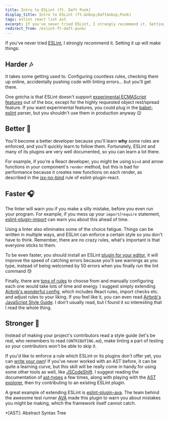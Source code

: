 ```yaml
---
title: Intro to ESLint (ft. Daft Punk)
display_title: Intro to ESLint (ft.&nbsp;Daft&nbsp;Punk)
tags: eslint react lint ast
excerpt: If you've never tried ESLint, I strongly recommend it. Setting it up will make things harder, better, faster, stronger.
redirect_from: /eslint-ft-daft-punk/
---
```


If you've never tried [ESLint], I strongly recommend it. Setting it up will make things:

[ESLint]: http://eslint.org/

## Harder :notes:

It takes some getting used to. Configuring countless rules, checking them up online, accidentally pushing code with linting errors... but you'll get there.

One gotcha is that ESLint doesn't support [experimental ECMAScript features][0] out of the box, except for the highly requested object rest/spread feature. If you want experimental features, you could plug in the [babel-eslint] parser, but you shouldn't use them in production anyway :wink:

[0]: https://babeljs.io/docs/plugins/#experimental
[babel-eslint]: https://github.com/babel/babel-eslint

## Better :microphone:

You'll become a better developer because you'll learn **why** some rules are enforced, and you'll quickly learn to follow them. Fortunately, ESLint and many of its plugins are very well documented, so you can learn a lot there.

For example, if you're a React developer, you might be using `bind` and arrow functions in your component's `render` method, but this is bad for performance because it creates new functions on each render, as described in the [jsx-no-bind] rule of eslint-plugin-react.

[jsx-no-bind]: https://github.com/yannickcr/eslint-plugin-react/blob/82b3aa9101aa2124b934add61734cec026b4c278/docs/rules/jsx-no-bind.md

## Faster :headphones:

The linter will warn you if you make a silly mistake, before you even run your program. For example, if you mess up your `import`/`require` statement, [eslint-plugin-import] can warn you about this ahead of time.

Using a linter also eliminates some of the choice fatigue. Things can be written in multiple ways, and ESLint can enforce a certain style so you don't have to think. Remember, there are no crazy rules, what's important is that everyone sticks to them.

To be even faster, you should install an ESLint [plugin for your editor][1], it will improve the speed of catching errors because you'll see warnings as you type, instead of being welcomed by 50 errors when you finally run the lint command :sweat:

Finally, there are [tons of rules][2] to choose from and manually configuring each one would take lots of time and energy. I suggest simply extending [Airbnb's wonderful config][3], which includes React rules, import checks etc. and adjust rules to your liking. If you feel like it, you can even read [Airbnb's JavaScript Style Guide][4]. I don't usually read, but I found it so interesting that I read the whole thing.

[eslint-plugin-import]: https://github.com/benmosher/eslint-plugin-import
[1]: http://eslint.org/docs/user-guide/integrations#editors
[2]: http://eslint.org/docs/rules/
[3]: https://www.npmjs.com/package/eslint-config-airbnb
[4]: https://github.com/airbnb/javascript

## Stronger :musical_note:

Instead of making your project's contributors read a style guide (let's be real, who remembers to read `CONTRIBUTING.md`), make linting a part of testing so your contributors won't be able to skip&nbsp;it.

If you'd like to enforce a rule which ESLint or its plugins don't offer yet, you can [write your own][5]! If you've never worked with an AST before, it can be quite a learning curve, but this skill will be really come in handy for using some other tools as well, like [JSCodeShift]. I suggest reading the documentation of [ast-types] a few times, along with playing with the [AST explorer], then try contributing to an existing ESLint plugin.

A great example of extending ESLint is [eslint-plugin-ava]. The team behind the awesome test runner [AVA] made this plugin to warn you about mistakes you might be making, which the framework itself cannot catch.

[5]: http://eslint.org/docs/developer-guide/working-with-rules
[AST explorer]: http://astexplorer.net
[JSCodeShift]: https://github.com/facebook/jscodeshift
[ast-types]: https://github.com/benjamn/ast-types
[eslint-plugin-ava]: https://github.com/avajs/eslint-plugin-ava
[AVA]: https://github.com/avajs/ava

*[AST]: Abstract Syntax Tree
